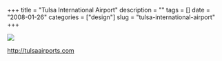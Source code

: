 +++
title = "Tulsa International Airport"
description = ""
tags = []
date = "2008-01-26"
categories = ["design"]
slug = "tulsa-international-airport"
+++


 

  <div id="screens-thumbs" class="clearfix">
    <div class="txt-center" id="design-submission"><a href="http://tulsaairports.com/"><img id='bluga-thumbnail-1069' class='bluga-thumbnail large' src='http://media.konigi.com/bluga/
wt47f281e02fda2_0.jpg'/></a></div>  
  </div>   
<p><a href="http://tulsaairports.com/">http://tulsaairports.com</a></p>




